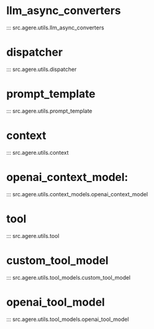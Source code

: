 # llm_async_converters
::: src.agere.utils.llm_async_converters

# dispatcher
::: src.agere.utils.dispatcher

# prompt_template
::: src.agere.utils.prompt_template

# context
::: src.agere.utils.context

# openai_context_model:
::: src.agere.utils.context_models.openai_context_model

# tool
::: src.agere.utils.tool

# custom_tool_model
::: src.agere.utils.tool_models.custom_tool_model

# openai_tool_model
::: src.agere.utils.tool_models.openai_tool_model
